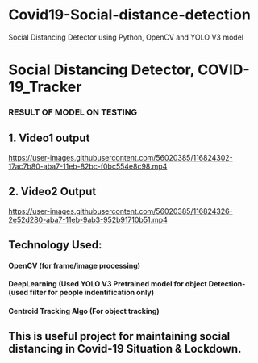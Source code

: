# Covid19-Social-distance-detection
Social Distancing Detector using Python, OpenCV and YOLO V3 model

# Social Distancing Detector, COVID-19_Tracker
### RESULT OF MODEL ON TESTING 
## 1. Video1 output


https://user-images.githubusercontent.com/56020385/116824302-17ac7b80-aba7-11eb-82bc-f0bc554e8c98.mp4




## 2. Video2 Output



https://user-images.githubusercontent.com/56020385/116824326-2e52d280-aba7-11eb-9ab3-952b91710b51.mp4



## Technology Used:
#### OpenCV (for frame/image processing)
#### DeepLearning (Used YOLO V3 Pretrained model for object Detection-(used filter for people indentification only)
#### Centroid Tracking Algo (For object  tracking)

## This is useful project for maintaining social distancing in Covid-19 Situation & Lockdown.

